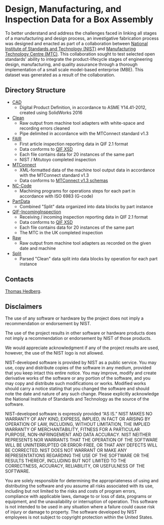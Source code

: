 # Design, Manufacturing, and Inspection Data for a Box Assembly
To better understand and address the challenges faced in linking all stages of a manufacturing and design process, an investigative fabrication process was designed and enacted as part of a collaboration between [National Institute of Standards and Technology (NIST)](https://www.nist.gov) and [Manufacturing Technology Centre (MTC)](http://www.the-mtc.org/). This collaboration sought to test selected open standards' ability to integrate the product-lifecycle stages of engineering design, manufacturing, and quality assurance through a thorough implementation of a small scale model-based enterprise (MBE). This dataset was generated as a result of the collaboration.

## Directory Structure
+ [CAD](./Cad) 
  - Digital Product Definition, in accordance to ASME Y14.41-2012, created using SolidWorks 2016
+ [Clean](./Clean) 
  - Raw output from machine tool adapters with white-space and recording errors cleaned
  - Pipe delimited in accordance with the MTConnect standard v1.3
+ [FAIR](./FAIR) 
  - First article inspection reporting data in QIF 2.1 format
  - Data conforms to [QIF XSD](http://qifstandards.org/latest-qif-version/)
  - Each file contains data for 20 instances of the same part
  - NIST / Mitutoyo completed inspection
+ [MTConnect](./MTConnect) 
  - XML-formatted data of the machine tool output data in accordance with the MTConnect standard v1.3
  - Data conforms to [MTConnect v1.3 schemas](https://github.com/mtconnect/schema)
+ [NC-Code](./NC-Code) 
  - Machining programs for operations steps for each part in accordance with ISO 6983 (G-code)
+ [PartData](./PartData) 
  - Combined "Split" data organized into data blocks by part instance
+ [QIF-IncomingInspection](./QIF-IncomingInspection)
  - Receiving / incoming inspection reporting data in QIF 2.1 format
  - Data conforms to [QIF XSD](http://qifstandards.org/latest-qif-version/)
  - Each file contains data for 20 instances of the same part
  - The MTC in the UK completed inspection
+ [Raw](./Raw) 
  - Raw output from machine tool adapters as recorded on the given date and machine
+ [Split](./Split) 
  - Parsed "Clean" data split into data blocks by operation for each part instance

## Contacts

[Thomas Hedberg](https://www.nist.gov/people/thomas-hedberg). 

## Disclaimers

The use of any software or hardware by the project does not imply a recommendation or endorsement by NIST.

The use of the project results in other software or hardware products does not imply a recommendation or endorsement by NIST of those products.

We would appreciate acknowledgment if any of the project results are used, however, the use of the NIST logo is not allowed.

NIST-developed software is provided by NIST as a public service. You may use, copy and distribute copies of the software in any medium, provided that you keep intact this entire notice. You may improve, modify and create derivative works of the software or any portion of the software, and you may copy and distribute such modifications or works. Modified works should carry a notice stating that you changed the software and should note the date and nature of any such change. Please explicitly acknowledge the National Institute of Standards and Technology as the source of the software.

NIST-developed software is expressly provided “AS IS.” NIST MAKES NO WARRANTY OF ANY KIND, EXPRESS, IMPLIED, IN FACT OR ARISING BY OPERATION OF LAW, INCLUDING, WITHOUT LIMITATION, THE IMPLIED WARRANTY OF MERCHANTABILITY, FITNESS FOR A PARTICULAR PURPOSE, NON-INFRINGEMENT AND DATA ACCURACY. NIST NEITHER REPRESENTS NOR WARRANTS THAT THE OPERATION OF THE SOFTWARE WILL BE UNINTERRUPTED OR ERROR-FREE, OR THAT ANY DEFECTS WILL BE CORRECTED. NIST DOES NOT WARRANT OR MAKE ANY REPRESENTATIONS REGARDING THE USE OF THE SOFTWARE OR THE RESULTS THEREOF, INCLUDING BUT NOT LIMITED TO THE CORRECTNESS, ACCURACY, RELIABILITY, OR USEFULNESS OF THE SOFTWARE.

You are solely responsible for determining the appropriateness of using and distributing the software and you assume all risks associated with its use, including but not limited to the risks and costs of program errors, compliance with applicable laws, damage to or loss of data, programs or equipment, and the unavailability or interruption of operation. This software is not intended to be used in any situation where a failure could cause risk of injury or damage to property. The software developed by NIST employees is not subject to copyright protection within the United States.
